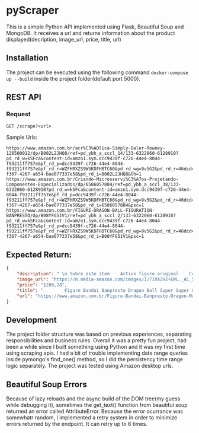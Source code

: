 # pyScraper
This is a simple Python API implemented using Flask, Beautiful Soup and MongoDB. It receives a url and returns information about the product displayed(decription, image_url, price, title, url)

## Installation
The project can be executed using the following command `docker-compose up --build` inside the project folder(default port 5000).

## REST API
### Request
  `GET /scrape?<url>`
  
  Sample Urls:
  ```
  https://www.amazon.com.br/acr%C3%ADlica-Simply-Daler-Rowney-126500012/dp/B002L2JHQ8/ref=pd_ybh_a_sccl_14/133-6322060-6128910?pd_rd_w=kSFca&content-id=amzn1.sym.dcc9439f-c726-44e4-8044-f93211ff757e&pf_rd_p=dcc9439f-c726-44e4-8044-f93211ff757e&pf_rd_r=WZFHRXZS9W5KDFHBTC60&pd_rd_wg=9v5G2&pd_rd_r=46dcd4d7-f367-4267-a654-bae077337e58&pd_rd_i=B002L2JHQ8&th=1
https://www.amazon.com.br/Criando-Microsservi%C3%A7os-Projetando-Componentes-Especializados/dp/6586057884/ref=pd_ybh_a_sccl_38/133-6322060-6128910?pd_rd_w=kSFca&content-id=amzn1.sym.dcc9439f-c726-44e4-8044-f93211ff757e&pf_rd_p=dcc9439f-c726-44e4-8044-f93211ff757e&pf_rd_r=WZFHRXZS9W5KDFHBTC60&pd_rd_wg=9v5G2&pd_rd_r=46dcd4d7-f367-4267-a654-bae077337e58&pd_rd_i=6586057884&psc=1
  https://www.amazon.com.br/FIGURE-DRAGON-BALL-FIGURATION-BANPRESTO/dp/B08YFG51V1/ref=pd_ybh_a_sccl_2/133-6322060-6128910?pd_rd_w=kSFca&content-id=amzn1.sym.dcc9439f-c726-44e4-8044-f93211ff757e&pf_rd_p=dcc9439f-c726-44e4-8044-f93211ff757e&pf_rd_r=WZFHRXZS9W5KDFHBTC60&pd_rd_wg=9v5G2&pd_rd_r=46dcd4d7-f367-4267-a654-bae077337e58&pd_rd_i=B08YFG51V1&psc=1
  ```
## Expected Return:

```json
{
	"description": " \n Sobre este item    Action figure original    Colecionável produto indicado para maiores de 16+ anos    Original Bandai Banpresto    Mais informações na descrição abaixo    Produto de importação direta    \n",
	"image_url": "https://m.media-amazon.com/images/I/71VAZH2+EWL._AC_SY300_SX300_.jpg",
	"price": "$280,28",
	"title": "        Figure Bandai Banpresto Dragon Ball Super Super Sayan Broly Z Battle Ref. 34854/34855 Multicor       ",
	"url": "https://www.amazon.com.br/Figure-Bandai-Banpresto-Dragon-Multicor/dp/B07YT41YF3/ref=d_pd_sbs_sccl_2_3/133-6322060-6128910?pd_rd_w=AVKaW&content-id=amzn1.sym.d5ffa5eb-c14b-4098-a3c1-e33e4cc20b5c&pf_rd_p=d5ffa5eb-c14b-4098-a3c1-e33e4cc20b5c&pf_rd_r=KQ0P6AHH85THNZSHW5K0&pd_rd_wg=MSk30&pd_rd_r=7f6ec691-53d1-4ff4-aa58-a30c0295ccff&pd_rd_i=B07YT41YF3&psc=1"
}
```

  
## Development

The project folder structure was based on previous experiences, separating responsibilities and business rules. Overall it was a pretty fun project, had been a while since I built something using Python and it was my first time using scraping apis. I had a bit of trouble implementing date range queries inside pymongo's find_one() method, so I did the persistency time range logic separately.
The project was tested using Amazon desktop urls.

## Beautiful Soup Errors

Because of lazy reloads and the async build of the DOM tree(my guess while debugging it), sometimes the get_text() function from beautiful soup returned an error called AttributeError. Because the error ocurrance was somewhatr random, I implemented a retry system in order to minimize errors returned by the endpoint. It can retry up to 6 times.


